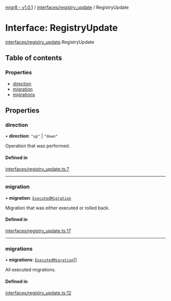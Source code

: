 [migr8 - v1.0.1](../README.md) / [interfaces/registry_update](../modules/interfaces_registry_update.md) / RegistryUpdate

# Interface: RegistryUpdate

[interfaces/registry_update](../modules/interfaces_registry_update.md).RegistryUpdate

## Table of contents

### Properties

- [direction](interfaces_registry_update.RegistryUpdate.md#direction)
- [migration](interfaces_registry_update.RegistryUpdate.md#migration)
- [migrations](interfaces_registry_update.RegistryUpdate.md#migrations)

## Properties

### direction

• **direction**: `"up"` \| `"down"`

Operation that was performed.

#### Defined in

[interfaces/registry_update.ts:7](https://github.com/prasadrajandran/migr8/blob/b5f0cc2/src/interfaces/registry_update.ts#L7)

---

### migration

• **migration**: [`ExecutedMigration`](interfaces_executed_migration.ExecutedMigration.md)

Migration that was either executed or rolled back.

#### Defined in

[interfaces/registry_update.ts:17](https://github.com/prasadrajandran/migr8/blob/b5f0cc2/src/interfaces/registry_update.ts#L17)

---

### migrations

• **migrations**: [`ExecutedMigration`](interfaces_executed_migration.ExecutedMigration.md)[]

All executed migrations.

#### Defined in

[interfaces/registry_update.ts:12](https://github.com/prasadrajandran/migr8/blob/b5f0cc2/src/interfaces/registry_update.ts#L12)
